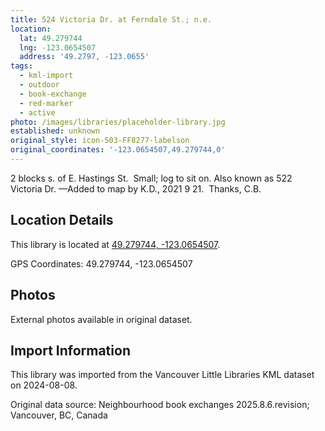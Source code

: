 ```yaml
---
title: 524 Victoria Dr. at Ferndale St.; n.e.
location:
  lat: 49.279744
  lng: -123.0654507
  address: '49.2797, -123.0655'
tags:
  - kml-import
  - outdoor
  - book-exchange
  - red-marker
  - active
photo: /images/libraries/placeholder-library.jpg
established: unknown
original_style: icon-503-FF8277-labelson
original_coordinates: '-123.0654507,49.279744,0'
---
```

2 blocks s. of E. Hastings St.  Small; log to sit on.
Also known as 522 Victoria Dr.
—Added to map by K.D., 2021 9 21.  Thanks, C.B.

## Location Details

This library is located at [49.279744, -123.0654507](https://www.google.com/maps?q=49.279744,-123.0654507).

GPS Coordinates: 49.279744, -123.0654507

## Photos

External photos available in original dataset.

## Import Information

This library was imported from the Vancouver Little Libraries KML dataset on 2024-08-08.

Original data source: Neighbourhood book exchanges 2025.8.6.revision; Vancouver, BC, Canada
